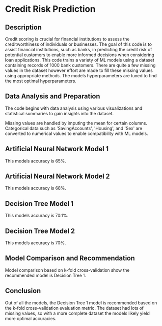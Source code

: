 # Credit Risk Prediction

## Description
Credit scoring is crucial for financial institutions to assess the creditworthiness of individuals or businesses. The goal of this code is to assist financial institutions, such as banks, in predicting the credit risk of potential customers to enable more informed decisions when considering loan applications. This code trains a variety of ML models using a dataset containing records of 1000 bank customers. There are quite a few missing values in the dataset however effort are made to fill these missing values using appropriate methods. The models hyperparameters are tuned to find the most optimal hyperparameters.

## Data Analysis and Preparation
The code begins with data analysis using various visualizations and statistical summaries to gain insights into the dataset.

Missing values are handled by imputing the mean for certain columns. Categorical data such as 'SavingAccounts', 'Housing', and 'Sex' are converted to numerical values to enable compatibility with ML models.

## Artificial Neural Network Model 1
This models accuracy is 65%.

## Artificial Neural Network Model 2
This models accuracy is 68%.

## Decision Tree Model 1
This models accuracy is 70.1%.

## Decision Tree Model 2
This models accuracy is 70%.

## Model Comparison and Recommendation
Model comparison based on k-fold cross-validation show the recommended model is Decision Tree 1.


## Conclusion
Out of all the models, the Decision Tree 1 model is recommended based on the k-fold cross-validation evaluation metric. The dataset had lots of missing values, so with a more complete dataset the models likely yield more optimal accuracies.
